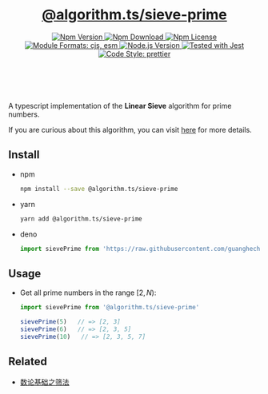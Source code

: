 <header>
  <h1 align="center">
    <a href="https://github.com/guanghechen/algorithm.ts/tree/main/packages/sieve-prime#readme">@algorithm.ts/sieve-prime</a>
  </h1>
  <div align="center">
    <a href="https://www.npmjs.com/package/@algorithm.ts/sieve-prime">
      <img
        alt="Npm Version"
        src="https://img.shields.io/npm/v/@algorithm.ts/sieve-prime.svg"
      />
    </a>
    <a href="https://www.npmjs.com/package/@algorithm.ts/sieve-prime">
      <img
        alt="Npm Download"
        src="https://img.shields.io/npm/dm/@algorithm.ts/sieve-prime.svg"
      />
    </a>
    <a href="https://www.npmjs.com/package/@algorithm.ts/sieve-prime">
      <img
        alt="Npm License"
        src="https://img.shields.io/npm/l/@algorithm.ts/sieve-prime.svg"
      />
    </a>
    <a href="#install">
      <img
        alt="Module Formats: cjs, esm"
        src="https://img.shields.io/badge/module_formats-cjs%2C%20esm-green.svg"
      />
    </a>
    <a href="https://github.com/nodejs/node">
      <img
        alt="Node.js Version"
        src="https://img.shields.io/node/v/@algorithm.ts/sieve-prime"
      />
    </a>
    <a href="https://github.com/facebook/jest">
      <img
        alt="Tested with Jest"
        src="https://img.shields.io/badge/tested_with-jest-9c465e.svg"
      />
    </a>
    <a href="https://github.com/prettier/prettier">
      <img
        alt="Code Style: prettier"
        src="https://img.shields.io/badge/code_style-prettier-ff69b4.svg?style=flat-square"
      />
    </a>
  </div>
</header>
<br/>


A typescript implementation of the **Linear Sieve** algorithm for prime numbers.

If you are curious about this algorithm, you can visit [here][sieve-prime] for more details.


## Install

* npm

  ```bash
  npm install --save @algorithm.ts/sieve-prime
  ```

* yarn

  ```bash
  yarn add @algorithm.ts/sieve-prime
  ```

* deno

  ```typescript
  import sievePrime from 'https://raw.githubusercontent.com/guanghechen/algorithm.ts/main/packages/sieve-prime/src/index.ts'
  ```

## Usage

* Get all prime numbers in the range $[2, N)$:

  ```typescript
  import sievePrime from '@algorithm.ts/sieve-prime'

  sievePrime(5)   // => [2, 3]
  sievePrime(6)   // => [2, 3, 5]
  sievePrime(10)   // => [2, 3, 5, 7]
  ```


## Related

* [数论基础之筛法][sieve-prime]


[homepage]: https://github.com/guanghechen/algorithm.ts/tree/main/packages/sieve-prime#readme
[sieve-prime]: https://me.guanghechen.com/post/math/number-theory/sieve/#heading-%E7%BA%BF%E6%80%A7%E7%AD%9B